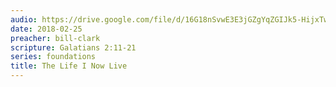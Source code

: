 ```yaml
---
audio: https://drive.google.com/file/d/16G18nSvwE3E3jGZgYqZGIJk5-HijxTwg/view
date: 2018-02-25
preacher: bill-clark
scripture: Galatians 2:11-21
series: foundations
title: The Life I Now Live
---
```

